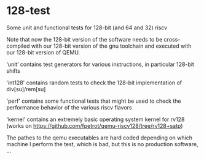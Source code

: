 # 128-test
Some unit and functional tests for 128-bit (and 64 and 32) riscv

Note that now the 128-bit version of the software needs to be cross-compiled with our 128-bit version of the gnu toolchain and executed with our 128-bit version of QEMU.

‘unit’ contains test generators for various instructions, in particular 128-bit shifts

'int128' contains random tests to check the 128-bit implementation of div[su]/rem[su]

'perf' contains some functional tests that might be used to check the performance behavior of the various riscv flavors

'kernel' contains an extremely basic operating system kernel for rv128 (works on https://github.com/fpetrot/qemu-riscv128/tree/rv128+satp)

The pathes to the qemu executables are hard coded depending on which machine I perform the test, which is bad, but this is no production software, ...
